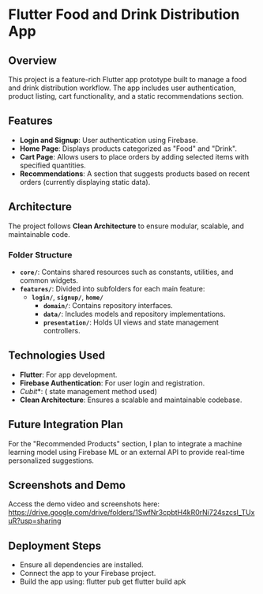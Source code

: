 
# Flutter Food and Drink Distribution App

## Overview
This project is a feature-rich Flutter app prototype built to manage a food and drink distribution workflow. The app includes user authentication, product listing, cart functionality, and a static
recommendations section.

## Features
- **Login and Signup**: User authentication using Firebase.
- **Home Page**: Displays products categorized as "Food" and "Drink".
- **Cart Page**: Allows users to place orders by adding selected items with specified quantities.
- **Recommendations**: A section that suggests products based on recent orders (currently displaying static data).

## Architecture
The project follows **Clean Architecture** to ensure modular, scalable, and maintainable code.

### Folder Structure
- **`core/`**: Contains shared resources such as constants, utilities, and common widgets.
- **`features/`**: Divided into subfolders for each main feature:
  - **`login/`**, **`signup/`**, **`home/`**
    - **`domain/`**: Contains repository interfaces.
    - **`data/`**: Includes models and repository implementations.
    - **`presentation/`**: Holds UI views and state management controllers.

## Technologies Used
- **Flutter**: For app development.
- **Firebase Authentication**: For user login and registration.
- *Cubit**: ( state management method used)
- **Clean Architecture**: Ensures a scalable and maintainable codebase.

   
## Future Integration Plan
For the "Recommended Products" section, I plan to integrate a machine learning model using Firebase ML or an external API to provide real-time personalized suggestions.

## Screenshots and Demo
Access the demo video and screenshots here: https://drive.google.com/drive/folders/1SwfNr3cpbtH4kR0rNi724szcsI_TUxuR?usp=sharing

## Deployment Steps
- Ensure all dependencies are installed.
- Connect the app to your Firebase project.
- Build the app using:
  flutter pub get 
  flutter build apk
  

